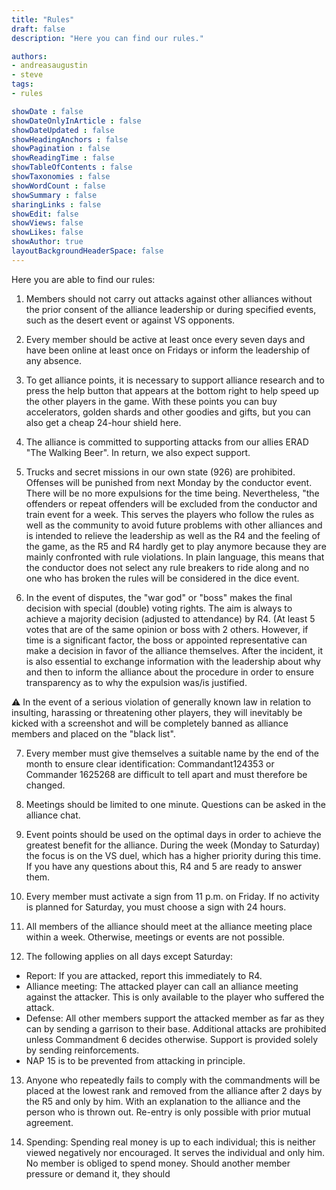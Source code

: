 ```yaml
---
title: "Rules"
draft: false
description: "Here you can find our rules."

authors:
- andreasaugustin
- steve
tags:
- rules

showDate : false
showDateOnlyInArticle : false
showDateUpdated : false
showHeadingAnchors : false
showPagination : false
showReadingTime : false
showTableOfContents : false
showTaxonomies : false
showWordCount : false
showSummary : false
sharingLinks : false
showEdit: false
showViews: false
showLikes: false
showAuthor: true
layoutBackgroundHeaderSpace: false
---
```


Here you are able to find our rules:

1. Members should not carry out attacks against other alliances without the prior consent of the alliance leadership or during specified events, such as the desert event or against VS opponents.

2. Every member should be active at least once every seven days and have been online at least once on Fridays or inform the leadership of any absence.

3. To get alliance points, it is necessary to support alliance research and to press the help button that appears at the bottom right to help speed up the other players in the game. With these points you can buy accelerators, golden shards and other goodies and gifts, but you can also get a cheap 24-hour shield here.

4. The alliance is committed to supporting attacks from our allies ERAD "The Walking Beer". In return, we also expect support.

5. Trucks and secret missions in our own state (926) are prohibited. Offenses will be punished from next Monday by the conductor event. There will be no more expulsions for the time being. Nevertheless, "the offenders or repeat offenders will be excluded from the conductor and train event for a week. This serves the players who follow the rules as well as the community to avoid future problems with other alliances and is intended to relieve the leadership as well as the R4 and the feeling of the game, as the R5 and R4 hardly get to play anymore because they are mainly confronted with rule violations. In plain language, this means that the conductor does not select any rule breakers to ride along and no one who has broken the rules will be considered in the dice event.

6. In the event of disputes, the "war god" or "boss" makes the final decision with special (double) voting rights. The aim is always to achieve a majority decision (adjusted to attendance) by R4. (At least 5 votes that are of the same opinion or boss with 2 others. However, if time is a significant factor, the boss or appointed representative can make a decision in favor of the alliance themselves. After the incident, it is also essential to exchange information with the leadership about why and then to inform the alliance about the procedure in order to ensure transparency as to why the expulsion was/is justified.

:warning: In the event of a serious violation of generally known law in relation to insulting, harassing or threatening other players, they will inevitably be kicked with a screenshot and will be completely banned as alliance members and placed on the "black list".

7. Every member must give themselves a suitable name by the end of the month to ensure clear identification: Commandant124353 or Commander 1625268 are difficult to tell apart and must therefore be changed.

8. Meetings should be limited to one minute. Questions can be asked in the alliance chat.

9. Event points should be used on the optimal days in order to achieve the greatest benefit for the alliance. During the week (Monday to Saturday) the focus is on the VS duel, which has a higher priority during this time. If you have any questions about this, R4 and 5 are ready to answer them.

10. Every member must activate a sign from 11 p.m. on Friday. If no activity is planned for Saturday, you must choose a sign with 24 hours.

11. All members of the alliance should meet at the alliance meeting place within a week. Otherwise, meetings or events are not possible.

12. The following applies on all days except Saturday:

* Report: If you are attacked, report this immediately to R4.
* Alliance meeting: The attacked player can call an alliance meeting against the attacker. This is only available to the player who suffered the attack.
* Defense: All other members support the attacked member as far as they can by sending a garrison to their base. Additional attacks are prohibited unless Commandment 6 decides otherwise. Support is provided solely by sending reinforcements.
* NAP 15 is to be prevented from attacking in principle.

13. Anyone who repeatedly fails to comply with the commandments will be placed at the lowest rank and removed from the alliance after 2 days by the R5 and only by him. With an explanation to the alliance and the person who is thrown out. Re-entry is only possible with prior mutual agreement.

14. Spending: Spending real money is up to each individual; this is neither viewed negatively nor encouraged. It serves the individual and only him. No member is obliged to spend money. Should another member pressure or demand it, they should
